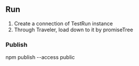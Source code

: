 ## Run

1) Create a connection of TestRun instance
2) Through Traveler, load down to it by promiseTree

### Publish
npm publish --access public